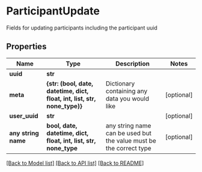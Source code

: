 # ParticipantUpdate

Fields for updating participants including the participant uuid

## Properties
Name | Type | Description | Notes
------------ | ------------- | ------------- | -------------
**uuid** | **str** |  | 
**meta** | **{str: (bool, date, datetime, dict, float, int, list, str, none_type)}** | Dictionary containing any data you would like | [optional] 
**user_uuid** | **str** |  | [optional] 
**any string name** | **bool, date, datetime, dict, float, int, list, str, none_type** | any string name can be used but the value must be the correct type | [optional]

[[Back to Model list]](../README.md#documentation-for-models) [[Back to API list]](../README.md#documentation-for-api-endpoints) [[Back to README]](../README.md)


